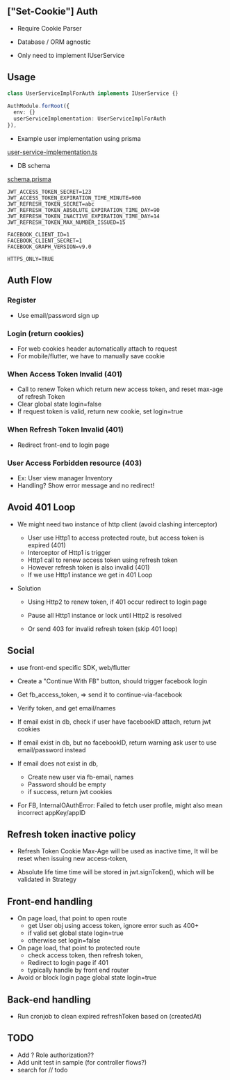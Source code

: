 ## ["Set-Cookie"] Auth

- Require Cookie Parser

- Database / ORM agnostic

- Only need to implement IUserService

## Usage

```typescript
class UserServiceImplForAuth implements IUserService {}

AuthModule.forRoot({
  env: {}
  userServiceImplementation: UserServiceImplForAuth
}),
```

- Example user implementation using prisma

[user-service-implementation.ts](https://github.com/vh13294/nestjs-auth-module/blob/main/sample/src/authModule/user-service-implementation.ts)

- DB schema

[schema.prisma](https://github.com/vh13294/nestjs-auth-module/blob/main/sample/prisma/schema.prisma)

```ENV
JWT_ACCESS_TOKEN_SECRET=123
JWT_ACCESS_TOKEN_EXPIRATION_TIME_MINUTE=900
JWT_REFRESH_TOKEN_SECRET=abc
JWT_REFRESH_TOKEN_ABSOLUTE_EXPIRATION_TIME_DAY=90
JWT_REFRESH_TOKEN_INACTIVE_EXPIRATION_TIME_DAY=14
JWT_REFRESH_TOKEN_MAX_NUMBER_ISSUED=15

FACEBOOK_CLIENT_ID=1
FACEBOOK_CLIENT_SECRET=1
FACEBOOK_GRAPH_VERSION=v9.0

HTTPS_ONLY=TRUE
```

## Auth Flow

### Register

- Use email/password sign up

### Login (return cookies)

- For web cookies header automatically attach to request
- For mobile/flutter, we have to manually save cookie

### When Access Token Invalid (401)

- Call to renew Token which return new access token,
  and reset max-age of refresh Token
- Clear global state login=false
- If request token is valid, return new cookie, set login=true

### When Refresh Token Invalid (401)

- Redirect front-end to login page

### User Access Forbidden resource (403)

- Ex: User view manager Inventory
- Handling? Show error message and no redirect!

## Avoid 401 Loop

- We might need two instance of http client (avoid clashing interceptor)

  - User use Http1 to access protected route, but access token is expired (401)
  - Interceptor of Http1 is trigger
  - Http1 call to renew access token using refresh token
  - However refresh token is also invalid (401)
  - If we use Http1 instance we get in 401 Loop

- Solution

  - Using Http2 to renew token, if 401 occur redirect to login page
  - Pause all Http1 instance or lock until Http2 is resolved

  - Or send 403 for invalid refresh token (skip 401 loop)

## Social

- use front-end specific SDK, web/flutter
- Create a "Continue With FB" button, should trigger facebook login
- Get fb_access_token, => send it to continue-via-facebook
- Verify token, and get email/names
- If email exist in db, check if user have facebookID attach, return jwt cookies
- If email exist in db, but no facebookID, return warning ask user to use email/password instead
- If email does not exist in db,

  - Create new user via fb-email, names
  - Password should be empty
  - if success, return jwt cookies

- For FB, InternalOAuthError: Failed to fetch user profile, might also mean incorrect appKey/appID

## Refresh token inactive policy

- Refresh Token Cookie Max-Age will be used as inactive time,
  It will be reset when issuing new access-token,

- Absolute life time time will be stored in jwt.signToken(),
  which will be validated in Strategy

## Front-end handling

- On page load, that point to open route
  - get User obj using access token, ignore error such as 400+
  - if valid set global state login=true
  - otherwise set login=false
- On page load, that point to protected route
  - check access token, then refresh token,
  - Redirect to login page if 401
  - typically handle by front end router
- Avoid or block login page global state login=true

## Back-end handling

- Run cronjob to clean expired refreshToken based on (createdAt)

## TODO

- Add ? Role authorization??
- Add unit test in sample (for controller flows?)
- search for // todo
